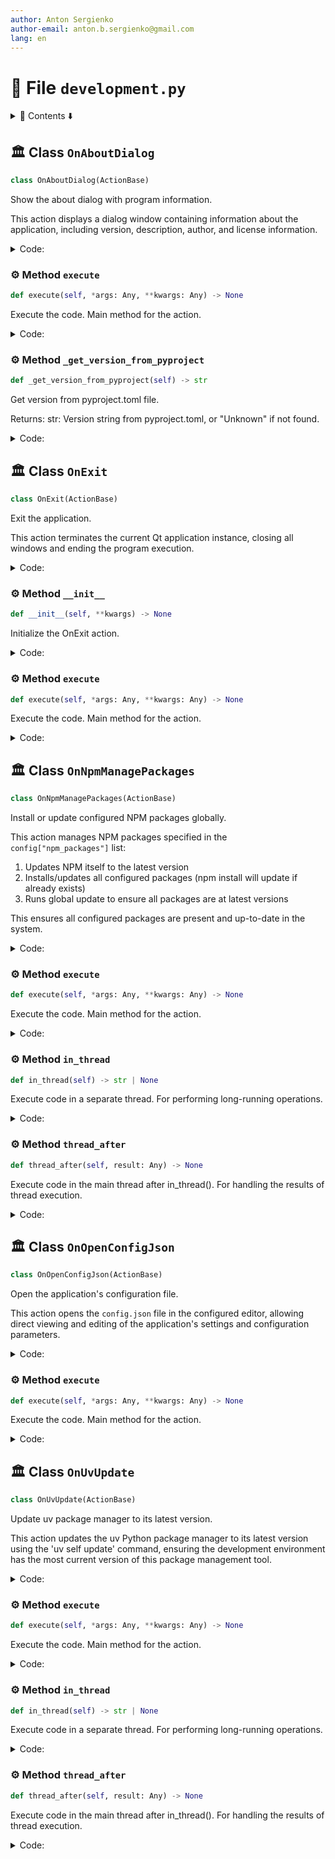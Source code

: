 ```yaml
---
author: Anton Sergienko
author-email: anton.b.sergienko@gmail.com
lang: en
---
```


# 📄 File `development.py`

<details>
<summary>📖 Contents ⬇️</summary>

## Contents

- [🏛️ Class `OnAboutDialog`](#%EF%B8%8F-class-onaboutdialog)
  - [⚙️ Method `execute`](#%EF%B8%8F-method-execute)
  - [⚙️ Method `_get_version_from_pyproject`](#%EF%B8%8F-method-_get_version_from_pyproject)
- [🏛️ Class `OnExit`](#%EF%B8%8F-class-onexit)
  - [⚙️ Method `__init__`](#%EF%B8%8F-method-__init__)
  - [⚙️ Method `execute`](#%EF%B8%8F-method-execute-1)
- [🏛️ Class `OnNpmManagePackages`](#%EF%B8%8F-class-onnpmmanagepackages)
  - [⚙️ Method `execute`](#%EF%B8%8F-method-execute-2)
  - [⚙️ Method `in_thread`](#%EF%B8%8F-method-in_thread)
  - [⚙️ Method `thread_after`](#%EF%B8%8F-method-thread_after)
- [🏛️ Class `OnOpenConfigJson`](#%EF%B8%8F-class-onopenconfigjson)
  - [⚙️ Method `execute`](#%EF%B8%8F-method-execute-3)
- [🏛️ Class `OnUvUpdate`](#%EF%B8%8F-class-onuvupdate)
  - [⚙️ Method `execute`](#%EF%B8%8F-method-execute-4)
  - [⚙️ Method `in_thread`](#%EF%B8%8F-method-in_thread-1)
  - [⚙️ Method `thread_after`](#%EF%B8%8F-method-thread_after-1)

</details>

## 🏛️ Class `OnAboutDialog`

```python
class OnAboutDialog(ActionBase)
```

Show the about dialog with program information.

This action displays a dialog window containing information about the application,
including version, description, author, and license information.

<details>
<summary>Code:</summary>

```python
class OnAboutDialog(ActionBase):

    icon = "ℹ️"  # noqa: RUF001
    title = "About"

    @ActionBase.handle_exceptions("about dialog")
    def execute(self, *args: Any, **kwargs: Any) -> None:  # noqa: ARG002
        """Execute the code. Main method for the action."""
        version = self._get_version_from_pyproject()

        about_info = self.show_about_dialog(
            title="About",
            app_name="Harrix Swiss Knife",
            version=version,
            description=(
                "A multifunctional tool for developers.\n"
                "Includes a rich set of utilities for working with files, images,\n"
                "Python code, and more."
            ),
            author="Anton Sergienko (Harrix)",
            license_text="MIT License",
            github="https://github.com/harrix/harrix-swiss-knife",
        )

        if about_info:
            self.add_line("✅ The About window has been shown")
        else:
            self.add_line("❌ The About window has been canceled")

    def _get_version_from_pyproject(self) -> str:
        """Get version from pyproject.toml file.

        Returns:
            str: Version string from pyproject.toml, or "Unknown" if not found.

        """
        try:
            pyproject_path = h.dev.get_project_root() / "pyproject.toml"
            with Path.open(pyproject_path, "rb") as f:
                data = tomllib.load(f)
                return data.get("project", {}).get("version", "Unknown")
        except Exception as e:
            self.add_line(f"⚠️ Warning: Could not read version from pyproject.toml: {e}")
            return "Unknown"
```

</details>

### ⚙️ Method `execute`

```python
def execute(self, *args: Any, **kwargs: Any) -> None
```

Execute the code. Main method for the action.

<details>
<summary>Code:</summary>

```python
def execute(self, *args: Any, **kwargs: Any) -> None:  # noqa: ARG002
        version = self._get_version_from_pyproject()

        about_info = self.show_about_dialog(
            title="About",
            app_name="Harrix Swiss Knife",
            version=version,
            description=(
                "A multifunctional tool for developers.\n"
                "Includes a rich set of utilities for working with files, images,\n"
                "Python code, and more."
            ),
            author="Anton Sergienko (Harrix)",
            license_text="MIT License",
            github="https://github.com/harrix/harrix-swiss-knife",
        )

        if about_info:
            self.add_line("✅ The About window has been shown")
        else:
            self.add_line("❌ The About window has been canceled")
```

</details>

### ⚙️ Method `_get_version_from_pyproject`

```python
def _get_version_from_pyproject(self) -> str
```

Get version from pyproject.toml file.

Returns:
str: Version string from pyproject.toml, or "Unknown" if not found.

<details>
<summary>Code:</summary>

```python
def _get_version_from_pyproject(self) -> str:
        try:
            pyproject_path = h.dev.get_project_root() / "pyproject.toml"
            with Path.open(pyproject_path, "rb") as f:
                data = tomllib.load(f)
                return data.get("project", {}).get("version", "Unknown")
        except Exception as e:
            self.add_line(f"⚠️ Warning: Could not read version from pyproject.toml: {e}")
            return "Unknown"
```

</details>

## 🏛️ Class `OnExit`

```python
class OnExit(ActionBase)
```

Exit the application.

This action terminates the current Qt application instance,
closing all windows and ending the program execution.

<details>
<summary>Code:</summary>

```python
class OnExit(ActionBase):

    icon = "×"  # noqa: RUF001
    title = "Exit"

    def __init__(self, **kwargs) -> None:  # noqa: ANN003
        """Initialize the OnExit action."""
        super().__init__()
        self.parent = kwargs.get("parent")

    @ActionBase.handle_exceptions("application exit")
    def execute(self, *args: Any, **kwargs: Any) -> None:  # noqa: ARG002
        """Execute the code. Main method for the action."""
        QApplication.quit()
```

</details>

### ⚙️ Method `__init__`

```python
def __init__(self, **kwargs) -> None
```

Initialize the OnExit action.

<details>
<summary>Code:</summary>

```python
def __init__(self, **kwargs) -> None:  # noqa: ANN003
        super().__init__()
        self.parent = kwargs.get("parent")
```

</details>

### ⚙️ Method `execute`

```python
def execute(self, *args: Any, **kwargs: Any) -> None
```

Execute the code. Main method for the action.

<details>
<summary>Code:</summary>

```python
def execute(self, *args: Any, **kwargs: Any) -> None:  # noqa: ARG002
        QApplication.quit()
```

</details>

## 🏛️ Class `OnNpmManagePackages`

```python
class OnNpmManagePackages(ActionBase)
```

Install or update configured NPM packages globally.

This action manages NPM packages specified in the `config["npm_packages"]` list:

1. Updates NPM itself to the latest version
2. Installs/updates all configured packages (npm install will update if already exists)
3. Runs global update to ensure all packages are at latest versions

This ensures all configured packages are present and up-to-date in the system.

<details>
<summary>Code:</summary>

```python
class OnNpmManagePackages(ActionBase):

    icon = "📦"
    title = "Install/Update global NPM packages"

    @ActionBase.handle_exceptions("NPM package management")
    def execute(self, *args: Any, **kwargs: Any) -> None:  # noqa: ARG002
        """Execute the code. Main method for the action."""
        self.start_thread(self.in_thread, self.thread_after, self.title)

    @ActionBase.handle_exceptions("NPM operations thread")
    def in_thread(self) -> str | None:
        """Execute code in a separate thread. For performing long-running operations."""
        # Update NPM itself first
        self.add_line("Updating NPM...")
        result = h.dev.run_command("npm update npm -g")
        self.add_line(result)

        # Install/update all configured packages
        self.add_line("Installing/updating configured packages...")
        install_commands = "\n".join([f"npm i -g {package}" for package in self.config["npm_packages"]])
        result = h.dev.run_command(install_commands)
        self.add_line(result)

        # Run global update to ensure everything is up-to-date
        self.add_line("Running global update...")
        result = h.dev.run_command("npm update -g")
        self.add_line(result)

        return "NPM packages management completed"

    @ActionBase.handle_exceptions("NPM thread completion")
    def thread_after(self, result: Any) -> None:
        """Execute code in the main thread after in_thread(). For handling the results of thread execution."""
        self.show_toast("NPM packages management completed")
        self.add_line(result)
        self.show_result()
```

</details>

### ⚙️ Method `execute`

```python
def execute(self, *args: Any, **kwargs: Any) -> None
```

Execute the code. Main method for the action.

<details>
<summary>Code:</summary>

```python
def execute(self, *args: Any, **kwargs: Any) -> None:  # noqa: ARG002
        self.start_thread(self.in_thread, self.thread_after, self.title)
```

</details>

### ⚙️ Method `in_thread`

```python
def in_thread(self) -> str | None
```

Execute code in a separate thread. For performing long-running operations.

<details>
<summary>Code:</summary>

```python
def in_thread(self) -> str | None:
        # Update NPM itself first
        self.add_line("Updating NPM...")
        result = h.dev.run_command("npm update npm -g")
        self.add_line(result)

        # Install/update all configured packages
        self.add_line("Installing/updating configured packages...")
        install_commands = "\n".join([f"npm i -g {package}" for package in self.config["npm_packages"]])
        result = h.dev.run_command(install_commands)
        self.add_line(result)

        # Run global update to ensure everything is up-to-date
        self.add_line("Running global update...")
        result = h.dev.run_command("npm update -g")
        self.add_line(result)

        return "NPM packages management completed"
```

</details>

### ⚙️ Method `thread_after`

```python
def thread_after(self, result: Any) -> None
```

Execute code in the main thread after in_thread(). For handling the results of thread execution.

<details>
<summary>Code:</summary>

```python
def thread_after(self, result: Any) -> None:
        self.show_toast("NPM packages management completed")
        self.add_line(result)
        self.show_result()
```

</details>

## 🏛️ Class `OnOpenConfigJson`

```python
class OnOpenConfigJson(ActionBase)
```

Open the application's configuration file.

This action opens the `config.json` file in the configured editor,
allowing direct viewing and editing of the application's settings
and configuration parameters.

<details>
<summary>Code:</summary>

```python
class OnOpenConfigJson(ActionBase):

    icon = "⚙️"
    title = "Open config.json"

    @ActionBase.handle_exceptions("config file opening")
    def execute(self, *args: Any, **kwargs: Any) -> None:  # noqa: ARG002
        """Execute the code. Main method for the action."""
        commands = f"{self.config['editor']} {h.dev.get_project_root() / self.config_path}"
        result = h.dev.run_command(commands)
        self.add_line(result)
```

</details>

### ⚙️ Method `execute`

```python
def execute(self, *args: Any, **kwargs: Any) -> None
```

Execute the code. Main method for the action.

<details>
<summary>Code:</summary>

```python
def execute(self, *args: Any, **kwargs: Any) -> None:  # noqa: ARG002
        commands = f"{self.config['editor']} {h.dev.get_project_root() / self.config_path}"
        result = h.dev.run_command(commands)
        self.add_line(result)
```

</details>

## 🏛️ Class `OnUvUpdate`

```python
class OnUvUpdate(ActionBase)
```

Update uv package manager to its latest version.

This action updates the uv Python package manager to its latest version
using the 'uv self update' command, ensuring the development environment
has the most current version of this package management tool.

<details>
<summary>Code:</summary>

```python
class OnUvUpdate(ActionBase):

    icon = "📥"
    title = "Update uv"

    @ActionBase.handle_exceptions("uv update")
    def execute(self, *args: Any, **kwargs: Any) -> None:  # noqa: ARG002
        """Execute the code. Main method for the action."""
        self.start_thread(self.in_thread, self.thread_after, self.title)

    @ActionBase.handle_exceptions("uv update thread")
    def in_thread(self) -> str | None:
        """Execute code in a separate thread. For performing long-running operations."""
        commands = "uv self update"
        return h.dev.run_command(commands)

    @ActionBase.handle_exceptions("uv update thread completion")
    def thread_after(self, result: Any) -> None:
        """Execute code in the main thread after in_thread(). For handling the results of thread execution."""
        self.show_toast("Update completed")
        self.add_line(result)
        self.show_result()
```

</details>

### ⚙️ Method `execute`

```python
def execute(self, *args: Any, **kwargs: Any) -> None
```

Execute the code. Main method for the action.

<details>
<summary>Code:</summary>

```python
def execute(self, *args: Any, **kwargs: Any) -> None:  # noqa: ARG002
        self.start_thread(self.in_thread, self.thread_after, self.title)
```

</details>

### ⚙️ Method `in_thread`

```python
def in_thread(self) -> str | None
```

Execute code in a separate thread. For performing long-running operations.

<details>
<summary>Code:</summary>

```python
def in_thread(self) -> str | None:
        commands = "uv self update"
        return h.dev.run_command(commands)
```

</details>

### ⚙️ Method `thread_after`

```python
def thread_after(self, result: Any) -> None
```

Execute code in the main thread after in_thread(). For handling the results of thread execution.

<details>
<summary>Code:</summary>

```python
def thread_after(self, result: Any) -> None:
        self.show_toast("Update completed")
        self.add_line(result)
        self.show_result()
```

</details>
